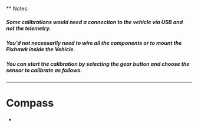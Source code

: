 ** Notes: 
  ##### Some calibrations would need a connection to the vehicle via USB and not the telemetry.
  ##### You'd not necessarily need to wire all the components or to mount the Pixhawk inside the Vehicle.
  ##### You can start the calibration by selecting the gear button and choose the sensor to calibrate as follows.
----------------------------------------------------------------------------------------------
# Compass
  * 
